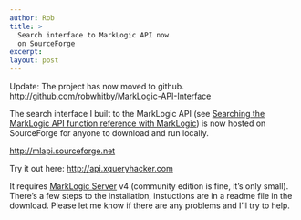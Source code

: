 ```yaml
---
author: Rob
title: >
  Search interface to MarkLogic API now
  on SourceForge
excerpt:
layout: post
---
```


Update: The project has now moved to github.  
<http://github.com/robwhitby/MarkLogic-API-Interface>

The search interface I built to the MarkLogic API (see [Searching the MarkLogic API function reference with MarkLogic][1]) is now hosted on SourceForge for anyone to download and run locally.

<http://mlapi.sourceforge.net>

Try it out here: <http://api.xqueryhacker.com>

It requires [MarkLogic Server][2] v4 (community edition is fine, it’s only small). There’s a few steps to the installation, instuctions are in a readme file in the download. Please let me know if there are any problems and I’ll try to help.

 [1]: /2010/03/09/searching-mark-logic-api.html
 [2]: http://www.marklogic.com